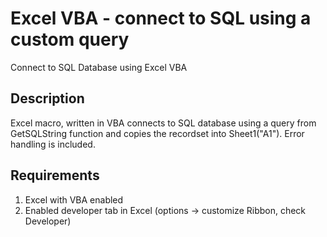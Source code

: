 # Excel VBA - connect to SQL using a custom query

Connect to SQL Database using Excel VBA 

## Description

Excel macro, written in VBA connects to SQL database using a query from GetSQLString function and copies the recordset into Sheet1("A1"). Error handling is included.

## Requirements

1. Excel with VBA enabled
2. Enabled developer tab in Excel (options -> customize Ribbon, check Developer)

